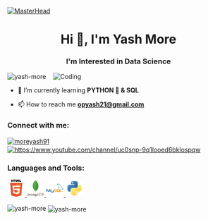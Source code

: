 [![MasterHead](https://camo.githubusercontent.com/4cf6c8c01abe3d6dd673f33c4a05597a690778d4e98b54fc465af40df79334f4/68747470733a2f2f632e74656e6f722e636f6d2f714a35657656732d5f755541414141432f636f64696e672e676966)](https://Yash-More.io)
<h1 align="center">Hi 👋, I'm Yash More</h1>
<h3 align="center">I'm Interested in Data Science</h3>
<img align="right" alt="Coding" width="400" src="https://cdn.dribbble.com/users/1162077/screenshots/3848914/programmer.gif">


<p align="left"> <img src="https://komarev.com/ghpvc/?username=yash-more&label=Profile%20views&color=0e75b6&style=flat" alt="yash-more" /> </p>

- 🌱 I’m currently learning **PYTHON 🐍 & SQL**

- 📫 How to reach me **opyash21@gmail.com**

<h3 align="left">Connect with me:</h3>
<p align="left">
<a href="https://instagram.com/moreyash91" target="blank"><img align="center" src="https://raw.githubusercontent.com/rahuldkjain/github-profile-readme-generator/master/src/images/icons/Social/instagram.svg" alt="moreyash91" height="30" width="40" /></a>
<a href="https://www.youtube.com/channel/UC0sNp-9q1lOOeD6bklOSpQw" target="blank"><img align="center" src="https://raw.githubusercontent.com/rahuldkjain/github-profile-readme-generator/master/src/images/icons/Social/youtube.svg" alt="https://www.youtube.com/channel/uc0snp-9q1looed6bklospqw" height="30" width="40" /></a>
</p>

<h3 align="left">Languages and Tools:</h3>
<p align="left"> <a href="https://www.w3.org/html/" target="_blank" rel="noreferrer"> <img src="https://raw.githubusercontent.com/devicons/devicon/master/icons/html5/html5-original-wordmark.svg" alt="html5" width="40" height="40"/> </a> <a href="https://www.mongodb.com/" target="_blank" rel="noreferrer"> <img src="https://raw.githubusercontent.com/devicons/devicon/master/icons/mongodb/mongodb-original-wordmark.svg" alt="mongodb" width="40" height="40"/> </a> <a href="https://www.mysql.com/" target="_blank" rel="noreferrer"> <img src="https://raw.githubusercontent.com/devicons/devicon/master/icons/mysql/mysql-original-wordmark.svg" alt="mysql" width="40" height="40"/> </a> <a href="https://www.python.org" target="_blank" rel="noreferrer"> <img src="https://raw.githubusercontent.com/devicons/devicon/master/icons/python/python-original.svg" alt="python" width="40" height="40"/> </a> </p>

<p><img align="left" src="https://github-readme-stats.vercel.app/api/top-langs?username=yash-more&show_icons=true&locale=en&layout=compact" alt="yash-more" /></p>

<p>&nbsp;<img align="center" src="https://github-readme-stats.vercel.app/api?username=yash-more&show_icons=true&locale=en" alt="yash-more" /></p>
